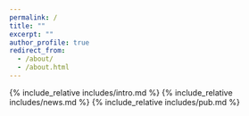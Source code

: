 ```yaml
---
permalink: /
title: ""
excerpt: ""
author_profile: true
redirect_from: 
  - /about/
  - /about.html
---
```


<span class='anchor' id='about-me'></span>
{% include_relative includes/intro.md %}
<span class='anchor' id='-news'></span>
{% include_relative includes/news.md %}
<span class='anchor' id='-publications'></span>
{% include_relative includes/pub.md %}